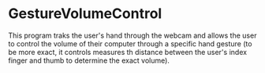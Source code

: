 # GestureVolumeControl
This program traks the user's hand through the webcam and allows the user to control the volume of their computer through a specific hand gesture (to be more exact, it controls measures th distance between the user's index finger and thumb to determine the exact volume).
